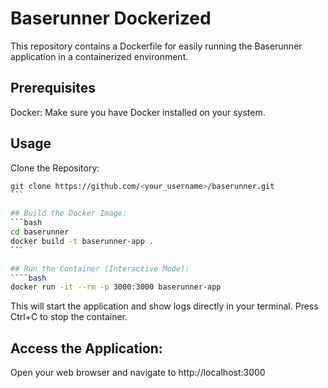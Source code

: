 # Baserunner Dockerized
This repository contains a Dockerfile for easily running the Baserunner application in a containerized environment.

## Prerequisites
Docker: Make sure you have Docker installed on your system.
## Usage
Clone the Repository:
````bash
git clone https://github.com/<your_username>/baserunner.git
```

## Build the Docker Image:
```bash
cd baserunner
docker build -t baserunner-app .
```

## Run the Container (Interactive Mode):
````bash
docker run -it --rm -p 3000:3000 baserunner-app 
````

This will start the application and show logs directly in your terminal.
Press Ctrl+C to stop the container.

## Access the Application:
Open your web browser and navigate to http://localhost:3000


